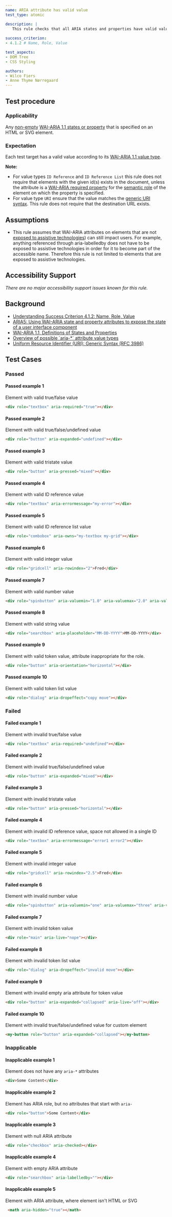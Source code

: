 ```yaml
---
name: ARIA attribute has valid value
test_type: atomic

description: |
   This rule checks that all ARIA states and properties have valid values
   
success_criterion:
- 4.1.2 # Name, Role, Value

test_aspects:
- DOM Tree
- CSS Styling

authors:
- Wilco Fiers
- Anne Thyme Nørregaard
---
```


## Test procedure

### Applicability

Any [non-empty](#non-empty) [WAI-ARIA 1.1 states or property](https://www.w3.org/TR/wai-aria-1.1/#state_prop_def) that is specified on an HTML or SVG element.

### Expectation

Each test target has a valid value according to its [WAI-ARIA 1.1 value type](https://www.w3.org/TR/wai-aria-1.1/#propcharacteristic_value).

**Note:** 
- For value types `ID Reference` and `ID Reference List` this rule does not require that elements with the given id(s) exists in the document, unless the attribute is a [WAI-ARIA required property](https://www.w3.org/TR/wai-aria-1.1/#requiredState) for the [semantic role](#semantic-role) of the element on which the property is specified.
- For value type `URI` ensure that the value matches the [generic URI syntax](https://www.ietf.org/rfc/rfc3986.txt). This rule does not require that the destination URL exists. 

## Assumptions

- This rule assumes that WAI-ARIA attributes on elements that are not [exposed to assistive technologies](#exposed-to-assistive-technologies)) can still impact users. For example, anything referenced through aria-labelledby does not have to be exposed to assistive technologies in order for it to become part of the accessible name. Therefore this rule is not limited to elements that are exposed to assistive technologies.

## Accessibility Support

_There are no major accessibility support issues known for this rule._

## Background

- [Understanding Success Criterion 4.1.2: Name, Role, Value](https://www.w3.org/WAI/WCAG21/Understanding/name-role-value.html)
- [ARIA5: Using WAI-ARIA state and property attributes to expose the state of a user interface component](https://www.w3.org/TR/2016/NOTE-WCAG20-TECHS-20161007/ARIA5)
- [WAI-ARIA 1.1, Definitions of States and Properties](https://www.w3.org/TR/wai-aria-1.1/#state_prop_def)
- [Overview of possible ´aria-*´ attribute value types](https://www.w3.org/TR/wai-aria/#propcharacteristic_value)
- [Uniform Resource Identifier (URI): Generic Syntax (RFC 3986)](https://www.ietf.org/rfc/rfc3986.txt)

## Test Cases

### Passed

#### Passed example 1

Element with valid true/false value

 ```html
<div role="textbox" aria-required="true"></div>
```

#### Passed example 2
 
Element with valid true/false/undefined value
 
```html
<div role="button" aria-expanded="undefined"></div>
```

#### Passed example 3
 
Element with valid tristate value
 
```html
<div role="button" aria-pressed="mixed"></div>
```

#### Passed example 4
 
Element with valid ID reference value
 
```html
<div role="textbox" aria-errormessage="my-error"></div>
```

#### Passed example 5
 
Element with valid ID reference list value
 
```html
<div role="combobox" aria-owns="my-textbox my-grid"></div>
```

#### Passed example 6
 
Element with valid integer value
 
```html
<div role="gridcell" aria-rowindex="2">Fred</div>
```

#### Passed example 7
 
Element with valid number value
 
```html
<div role="spinbutton" aria-valuemin="1.0" aria-valuemax="2.0" aria-valuenow="1.5"></div>
```

#### Passed example 8
 
Element with valid string value
 
```html
<div role="searchbox" aria-placeholder="MM-DD-YYYY">MM-DD-YYYY</div>
```

#### Passed example 9
 
Element with valid token value, attribute inappropriate for the role.
 
```html
<div role="button" aria-orientation="horizontal"></div>
```

#### Passed example 10
 
Element with valid token list value
 
```html
<div role="dialog" aria-dropeffect="copy move"></div>
```

### Failed

#### Failed example 1

Element with invalid true/false value

```html
<div role="textbox" aria-required="undefined"></div>
```

#### Failed example 2

Element with invalid true/false/undefined value

```html
<div role="button" aria-expanded="mixed"></div>
```

#### Failed example 3

Element with invalid tristate value

```html
<div role="button" aria-pressed="horizontal"></div>
```

#### Failed example 4

Element with invalid ID reference value, space not allowed in a single ID

```html
<div role="textbox" aria-errormessage="error1 error2"></div>
```

#### Failed example 5

Element with invalid integer value

```html
<div role="gridcell" aria-rowindex="2.5">Fred</div>
```

#### Failed example 6

Element with invalid number value

```html
<div role="spinbutton" aria-valuemin="one" aria-valuemax="three" aria-valuenow="two"></div>
```

#### Failed example 7

Element with invalid token value

```html
<div role="main" aria-live="nope"></div>
```

#### Failed example 8

Element with invalid token list value

```html
<div role="dialog" aria-dropeffect="invalid move"></div>
```

#### Failed example 9

Element with invalid empty aria attribute for token value

```html
<div role="button" aria-expanded="collapsed" aria-live="off"></div>
```
 
#### Failed example 10
 
Element with invalid true/false/undefined value for custom element
 
```html
<my-button role="button" aria-expanded="collapsed"></my-button>
```

### Inapplicable

#### Inapplicable example 1

Element does not have any `aria-*` attributes

```html
<div>Some Content</div>
```

#### Inapplicable example 2

Element has ARIA role, but no attributes that start with `aria-`

```html
<div role="button">Some Content</div>
```

#### Inapplicable example 3

Element with null ARIA attribute
```html
<div role="checkbox" aria-checked></div>
```

#### Inapplicable example 4

Element with empty ARIA attribute

```html
<div role="searchbox" aria-labelledby=""></div>
```

#### Inapplicable example 5

Element with ARIA attribute, where element isn't HTML or SVG
  
 ```html
  <math aria-hidden="true"></math>
```
